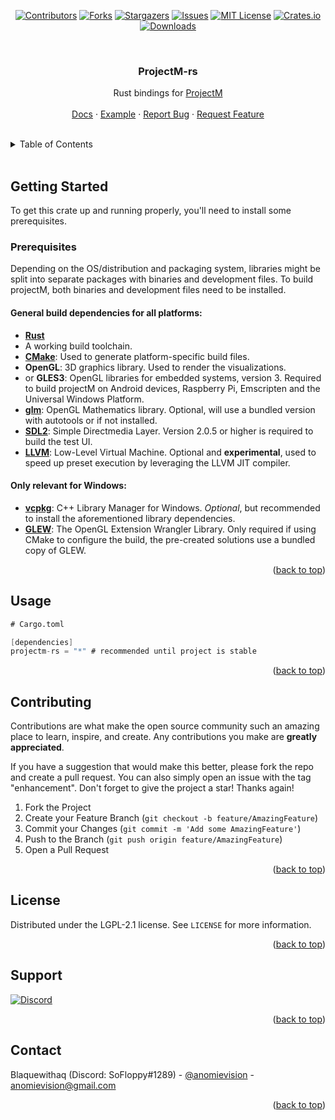 <a id="readme-top"></a>

<div align="center">

[![Contributors][contributors-shield]][contributors-url]
[![Forks][forks-shield]][forks-url]
[![Stargazers][stars-shield]][stars-url]
[![Issues][issues-shield]][issues-url]
[![MIT License][license-shield]][license-url]
[![Crates.io][crates-shield]][crates-url]
[![Downloads][crates-dl-shield]][crates-dl-url]

<br />

<h3 align="center">ProjectM-rs</h3>

  <p align="center">
    Rust bindings for <a href="https://github.com/projectM-visualizer/projectm" target="_blank">ProjectM</a>
    <br />
    <br />
    <a href="https://docs.rs/projectm-rs/0.1.4/projectm_rs/" target="_blank">Docs</a>
    ·
    <a href="https://github.com/projectM-visualizer/frontend-sdl2-rust" target="_blank">Example</a>
    ·
    <a href="https://github.com/projectM-visualizer/projectm-rs/issues" target="_blank">Report Bug</a>
    ·
    <a href="https://github.com/projectM-visualizer/projectm-rs/issues" target="_blank">Request Feature</a>
  </p>
</div>

<br />

<!-- TABLE OF CONTENTS -->
<details>
  <summary>Table of Contents</summary>
  <ol>
    <li>
      <a href="#getting-started">Getting Started</a>
      <ul>
        <li><a href="#prerequisites">Prerequisites</a></li>
      </ul>
    </li>
    <li><a href="#usage">Usage</a></li>
    <li><a href="#contributing">Contributing</a></li>
    <li><a href="#license">License</a></li>
    <li><a href="#support">Support</a></li>
    <li><a href="#contact">Contact</a></li>
  </ol>
</details>

<br />

<!-- GETTING STARTED -->
## Getting Started

To get this crate up and running properly, you'll need to install some prerequisites.

### Prerequisites

Depending on the OS/distribution and packaging system, libraries might be split into separate packages with binaries and
development files. To build projectM, both binaries and development files need to be installed.

#### General build dependencies for all platforms:

* [**Rust**](https://www.rust-lang.org/tools/install)
* A working build toolchain.
* [**CMake**](https://cmake.org/): Used to generate platform-specific build files.
* **OpenGL**: 3D graphics library. Used to render the visualizations.
* or **GLES3**: OpenGL libraries for embedded systems, version 3. Required to build projectM on Android devices,
  Raspberry Pi, Emscripten and the Universal Windows Platform.
* [**glm**](https://github.com/g-truc/glm):  OpenGL Mathematics library. Optional, will use a bundled version with
  autotools or if not installed.
* [**SDL2**](https://github.com/libsdl-org/SDL): Simple Directmedia Layer. Version 2.0.5 or higher is required to build
  the test UI.
* [**LLVM**](https://llvm.org/): Low-Level Virtual Machine. Optional and **experimental**, used to speed up preset
  execution by leveraging the LLVM JIT compiler.

#### Only relevant for Windows:

* [**vcpkg**](https://github.com/microsoft/vcpkg): C++ Library Manager for Windows. _Optional_, but recommended to
  install the aforementioned library dependencies.
* [**GLEW**](http://glew.sourceforge.net/): The OpenGL Extension Wrangler Library. Only required if using CMake to
  configure the build, the pre-created solutions use a bundled copy of GLEW.
<p align="right">(<a href="#readme-top">back to top</a>)</p>


<!-- USAGE EXAMPLES -->
## Usage

```V
# Cargo.toml

[dependencies]
projectm-rs = "*" # recommended until project is stable
```

<p align="right">(<a href="#readme-top">back to top</a>)</p>



<!-- CONTRIBUTING -->
## Contributing

Contributions are what make the open source community such an amazing place to learn, inspire, and create. Any contributions you make are **greatly appreciated**.

If you have a suggestion that would make this better, please fork the repo and create a pull request. You can also simply open an issue with the tag "enhancement".
Don't forget to give the project a star! Thanks again!

1. Fork the Project
2. Create your Feature Branch (`git checkout -b feature/AmazingFeature`)
3. Commit your Changes (`git commit -m 'Add some AmazingFeature'`)
4. Push to the Branch (`git push origin feature/AmazingFeature`)
5. Open a Pull Request

<p align="right">(<a href="#readme-top">back to top</a>)</p>



<!-- LICENSE -->
## License

Distributed under the LGPL-2.1 license. See `LICENSE` for more information.

<p align="right">(<a href="#readme-top">back to top</a>)</p>

<!-- SUPPORT -->
## Support

[![Discord][discord-shield]][discord-url]

<p align="right">(<a href="#readme-top">back to top</a>)</p>

<!-- CONTACT -->
## Contact

Blaquewithaq (Discord: SoFloppy#1289) - [@anomievision](https://twitter.com/anomievision) - anomievision@gmail.com

<p align="right">(<a href="#readme-top">back to top</a>)</p>

<!-- MARKDOWN LINKS & IMAGES -->
<!-- https://www.markdownguide.org/basic-syntax/#reference-style-links -->
[contributors-shield]: https://img.shields.io/github/contributors/projectM-visualizer/projectm-rs.svg?style=for-the-badge
[contributors-url]: https://github.com/projectM-visualizer/projectm-rs/graphs/contributors
[forks-shield]: https://img.shields.io/github/forks/projectM-visualizer/projectm-rs.svg?style=for-the-badge
[forks-url]: https://github.com/projectM-visualizer/projectm-rs/network/members
[stars-shield]: https://img.shields.io/github/stars/projectM-visualizer/projectm-rs.svg?style=for-the-badge
[stars-url]: https://github.com/projectM-visualizer/projectm-rs/stargazers
[issues-shield]: https://img.shields.io/github/issues/projectM-visualizer/projectm-rs.svg?style=for-the-badge
[issues-url]: https://github.com/projectM-visualizer/projectm-rs/issues
[license-shield]: https://img.shields.io/github/license/projectM-visualizer/projectm-rs.svg?style=for-the-badge
[license-url]: https://github.com/projectM-visualizer/projectm-rs/blob/master/LICENSE
[crates-shield]: https://img.shields.io/crates/v/projectm-rs?style=for-the-badge
[crates-url]: https://crates.io/crates/projectm-rs
[crates-dl-shield]: https://img.shields.io/crates/d/projectm-rs?style=for-the-badge
[crates-dl-url]: https://crates.io/crates/projectm-rs
[discord-shield]: https://img.shields.io/discord/737206408482914387?style=for-the-badge
[discord-url]: https://discord.gg/7fQXN43n9W
